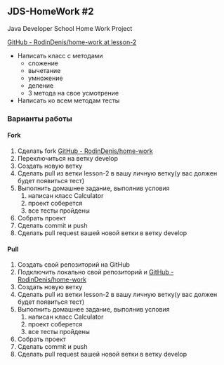 ## JDS-HomeWork #2
Java Developer School Home Work Project

[GitHub - RodinDenis/home-work at lesson-2](https://github.com/RodinDenis/home-work/tree/lesson-2)

* Написать класс с методами
    * сложение
    * вычетание
    * умножение
    * деление
    + 3 метода на свое усмотрение
* Написать ко всем методам тесты

### Варианты работы

#### Fork

1. Сделать fork [GitHub - RodinDenis/home-work](https://github.com/RodinDenis/home-work)
2. Переключиться на ветку develop
3. Создать новую ветку
4. Сделать pull из ветки lesson-2 в вашу личную ветку(у вас должен будет появиться тест)
5. Выполнить домашнее задание, выполнив условия
   1. написан класс Calculator
   2. проект соберется
   3. все тесты пройдены
6. Собрать проект
7. Сделать commit и push
8. Сделать pull request вашей новой ветки в ветку develop

#### Pull

1. Создать свой репозиторий на GitHub
2. Подключить локально свой репозиторий и [GitHub - RodinDenis/home-work](https://github.com/RodinDenis/home-work)
3. Создать новую ветку
4. Сделать pull из ветки lesson-2 в вашу личную ветку(у вас должен будет появиться тест)
5. Выполнить домашнее задание, выполнив условия
   1. написан класс Calculator
   2. проект соберется
   3. все тесты пройдены
6. Собрать проект
7. Сделать commit и push
8. Сделать pull request вашей новой ветки в ветку develop